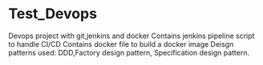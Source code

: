 # Test_Devops
Devops project with git,jenkins and docker
Contains jenkins pipeline script to handle CI/CD
Contains docker file to build a docker image
Deisgn patterns used: DDD,Factory design pattern, Specification design pattern.

